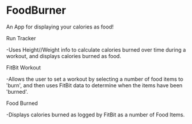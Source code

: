 # FoodBurner

An App for displaying your calories as food!

Run Tracker

-Uses Height//Weight info to calculate calories burned over time during a workout,
and displays calories burned as food.


FitBit Workout

-Allows the user to set a workout by selecting a number of food items to 'burn',
and then uses FitBit data to determine when the items have been 'burned'.


Food Burned

-Displays calories burned as logged by FitBit as a number of Food Items.
